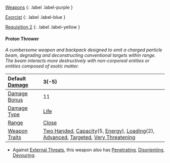 
[Weapons](Game/Weapons-List)
{: .label .label-purple }

[Exorcist](Game/Blocks/Exorcist)
{: .label .label-blue }

[Requisition 2](Game/Deployment#Requisition)
{: .label .label-yellow }
#### Proton Thrower
*A cumbersome weapon and backpack designed to emit a charged particle beam, degrading and deconstructing conventional targets within range. The beam interacts more destructively with non-corporeal entities or entities composed of exotic matter.*

| Default [Damage](Core/Weapons#Calculating%20Damage) | 3(-5)                                                                                                                                                                                                                                                                                                      |
| :-------------------------------------------------- | :--------------------------------------------------------------------------------------------------------------------------------------------------------------------------------------------------------------------------------------------------------------------------------------------------------- |
| [Damage Bonus](Game/Core/Weapons#Damage%20Bonus)    | 11                                                                                                                                                                                                                                                                                                         |
| [Damage Type](Core/Weapons#Damage%20Type)           | [Life](Game/Core/Injury#Life)                                                                                                                                                                                                                                                                              |
| [Range](Core/Weapons#Range)                         | [Close](Game/Core/Movement#Close)                                                                                                                                                                                                                                                                          |
| [Weapon Traits](Core/Weapon-Traits)                 | [Two Handed](Game/Core/Blocks/Two-Handed), [Capacity](Game/Core/Blocks/Capacity)(5, [Energy](Game/Munition-Details#Energy)), [Loading](Game/Core/Blocks/Loading)(2), [Advanced](Game/Core/Blocks/Advanced), [Targeted](Game/Core/Blocks/Targeted), [Very Threatening](Game/Core/Blocks/Very%20Threatening) |

* Against [External Threats](Game/Hostile-Groups#External%20Threats), this weapon also has [Penetrating](Game/Core/Blocks/Penetrating), [Disorienting](Game/Core/Blocks/Disorienting), [Devouring](Game/Core/Blocks/Devouring).
